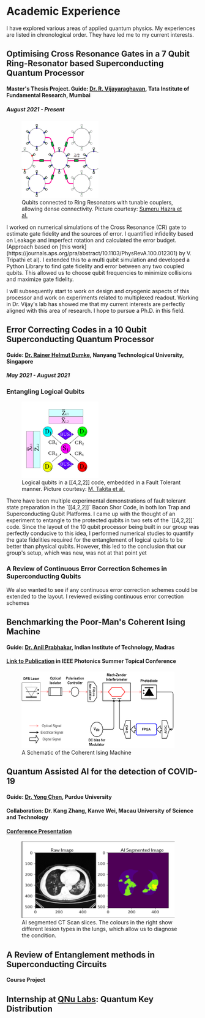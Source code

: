 # Academic Experience
I have explored various areas of applied quantum physics. My experiences are listed in chronological order. They have led me to my current interests.

## Optimising Cross Resonance Gates in a 7 Qubit Ring-Resonator based Superconducting Quantum Processor
<a name = "CRGate"></a>
#### Master's Thesis Project. Guide: [Dr. R. Vijayaraghavan](https://www.tifr.res.in/~quantro/vijay/index.htm), Tata Institute of Fundamental Research, Mumbai
##### August 2021 - Present
<figure>
  <img src="/pictures/ring.png" alt="Qubits connected with a ring"
       width = "200"
       height = "200"
       class = "center"/>
  <figcaption>Qubits connected to Ring Resonators with tunable couplers, allowing dense connectivity. Picture courtesy: <a href="https://journals.aps.org/prapplied/abstract/10.1103/PhysRevApplied.16.024018">Sumeru Hazra et al.</a>
</figcaption>
</figure>
I worked on numerical simulations of the Cross Resonance (CR) gate to estimate gate fidelity and the sources of error. I quantified infidelity based on Leakage and imperfect rotation and calculated the error budget. (Approach based on [this work](https://journals.aps.org/pra/abstract/10.1103/PhysRevA.100.012301) by V. Tripathi et al). I extended this to a multi qubit simulation and developed a Python Library to find gate fidelity and error between any two coupled qubits. This allowed us to choose qubit frequencies to minimize collisions and maximize gate fidelity.

I will subsequently start to work on design and cryogenic aspects of this processor and work on experiments related to multiplexed readout. Working in Dr. Vijay's lab has showed me that my current interests are perfectly aligned with this area of research. I hope to pursue a Ph.D. in this field.

## Error Correcting Codes in a 10 Qubit Superconducting Quantum Processor
#### Guide: [Dr. Rainer Helmut Dumke](http://www1.spms.ntu.edu.sg/~rdumke/index.html), Nanyang Technological University, Singapore
##### May 2021 - August 2021
### Entangling Logical Qubits
<figure>
  <img src="/pictures/entangling_logical_qubits.png" alt="Logical Qubits in a [[4,2,2]] code"
       width = "200"
       height = "200"
       class = "center"/>
  <figcaption>Logical qubits in a [[4,2,2]] code, embedded in a Fault Tolerant manner. Picture courtesy: <a href="https://journals.aps.org/prl/abstract/10.1103/PhysRevLett.119.180501">M. Takita et al.</a>
</figcaption>
</figure>
There have been multiple experimental demonstrations of fault tolerant state preparation in the `[[4,2,2]]` Bacon Shor Code, in both Ion Trap and Superconducting Qubit Platforms. I came up with the thought of an experiment to entangle to the protected qubits in two sets of the `[[4,2,2]]` code. Since the layout of the 10 qubit processor being built in our group was perfectly conducive to this idea, I performed numerical studies to quantify the gate fidelities required for the entanglement of logical qubits to be better than physical qubits. However, this led to the conclusion that our group's setup, which was new, was not at that point yet

### A Review of Continuous Error Correction Schemes in Superconducting Qubits

We also wanted to see if any continuous error correction schemes could be extended to the layout. I reviewed existing continuous error correction schemes
## Benchmarking the Poor-Man's Coherent Ising Machine
#### Guide: [Dr. Anil Prabhakar](https://sites.google.com/ee.iitm.ac.in/anilprabhakar/home), Indian Institute of Technology, Madras
#### [Link to Publication](https://ieeexplore.ieee.org/document/9505840) in IEEE Photonics Summer Topical Conference
<figure>
  <img src="/pictures/poor_man_schematic.png" alt="A Schematic of the Coherent Ising Machine"
       width = "400"
       height = "200"
       class = "center"/>
  <figcaption>
  A Schematic of the Coherent Ising Machine
  </figcaption>
</figure>

## Quantum Assisted AI for the detection of COVID-19
#### Guide: [Dr. Yong Chen](https://www.physics.purdue.edu/people/faculty/yongchen.php), Purdue University
#### Collaboration: Dr. Kang Zhang, Kanve Wei, Macau University of Science and Technology
#### [Conference Presentation](https://www.dropbox.com/s/gu13t4crq36ssrp/2021COVID_Quantum_Short_aimrifs.pptx?dl=0)
<figure>
  <img src="/pictures/Segmented_Lungs.png" alt="Segmented CT Scan"
       width = "400"
       height = "200"
       class = "center"/>
  <figcaption> AI segmented CT Scan slices. The colours in the right show different lesion types in the lungs, which allow us to diagnose the condition.
</figcaption>
</figure>

## A Review of Entanglement methods in Superconducting Circuits
#### Course Project

## Internship at [QNu Labs](https://www.qnulabs.com/): Quantum Key Distribution
